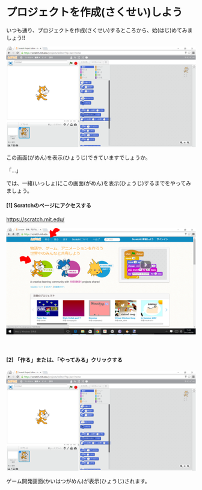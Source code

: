 # プロジェクトを作成(さくせい)しよう

いつも通り、プロジェクトを作成(さくせい)するところから、始(はじ)めてみましょう!!

![](base001_make_002.png)

この画面(がめん)を表示(ひょうじ)できていますでしょうか。


「...」

では、一緒(いっしょ)にこの画面(がめん)を表示(ひょうじ)するまでをやってみましょう。


#### [1] Scratchのページにアクセスする
https://scratch.mit.edu/

![](base001_make.png)

　
　　
　　
　　　
　


#### [2] 「作る」または、「やってみる」クリックする

![](base001_make_002.png)

ゲーム開発画面(かいはつがめん)が表示(ひょうじ)されます。
